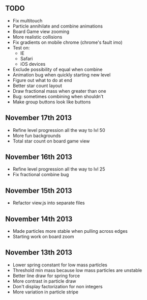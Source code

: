 TODO
----------
* Fix multitouch
* Particle annihilate and combine animations
* Board Game view zooming
* More realistic collisions
* Fix gradients on mobile chrome (chrome's fault imo)
* Test on:
  * IE
  * Safari
  * iOS devices
* Exclude possibility of equal when combine
* Animation bug when quickly starting new level
* Figure out what to do at end
* Better star count layout
* Draw fractional mass when greater than one
* Bug: sometimes combining when shouldn't
* Make group buttons look like buttons

November 17th 2013
----------
* Refine level progression all the way to lvl 50
* More fun backgrounds
* Total star count on board game view

November 16th 2013
----------
* Refine level progression all the way to lvl 25
* Fix fractional combine bug

November 15th 2013
----------
* Refactor view.js into separate files

November 14th 2013
----------
* Made particles more stable when pulling across edges
* Starting work on board zoom

November 13th 2013
----------
* Lower spring constant for low mass particles
* Threshold min mass because low mass particles are unstable
* Better line draw for spring force
* More contrast in particle draw
* Don't display factorization for non integers
* More variation in particle stripe
